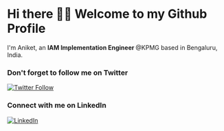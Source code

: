 <h1>Hi there 👋🏻 Welcome to my Github  Profile </h1>

<p>I'm Aniket, an <b>IAM Implementation Engineer </b> @KPMG </a> based in Bengaluru, India.
<br/>
<h3>Don't forget to follow me on Twitter</h3>
<a href="https://twitter.com/ikumaraniket" target="_blank"><img alt="Twitter Follow" src="https://img.shields.io/twitter/follow/ikumaraniket?style=social"></a>
<br/>
<h3>Connect with me on LinkedIn</h3>
<a href="https://www.linkedin.com/in/ikumaraniket" target="_blank"><img alt="LinkedIn" src="https://img.shields.io/badge/linkedin-%230077B5.svg?&style=flat&logo=linkedin&logoColor=white" /></a>
<br/><br/>


